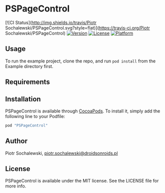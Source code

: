 # PSPageControl

[![CI Status](http://img.shields.io/travis/Piotr Sochalewski/PSPageControl.svg?style=flat)](https://travis-ci.org/Piotr Sochalewski/PSPageControl)
[![Version](https://img.shields.io/cocoapods/v/PSPageControl.svg?style=flat)](http://cocoapods.org/pods/PSPageControl)
[![License](https://img.shields.io/cocoapods/l/PSPageControl.svg?style=flat)](http://cocoapods.org/pods/PSPageControl)
[![Platform](https://img.shields.io/cocoapods/p/PSPageControl.svg?style=flat)](http://cocoapods.org/pods/PSPageControl)

## Usage

To run the example project, clone the repo, and run `pod install` from the Example directory first.

## Requirements

## Installation

PSPageControl is available through [CocoaPods](http://cocoapods.org). To install
it, simply add the following line to your Podfile:

```ruby
pod "PSPageControl"
```

## Author

Piotr Sochalewski, piotr.sochalewski@droidsonroids.pl

## License

PSPageControl is available under the MIT license. See the LICENSE file for more info.
